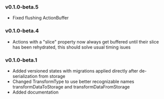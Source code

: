 ### v0.1.0-beta.5

- Fixed flushing ActionBuffer

### v0.1.0-beta.4

- Actions with a "slice" property now always get buffered until their slice has been rehydrated, this should solve usual timing isues


### v0.1.0-beta.1

- Added versioned states with migrations applied directly after de-serialization from storage
- Changed TransformType to use better recognizable names transformDataToStorage and transformDataFromStorage
- Added documentation
